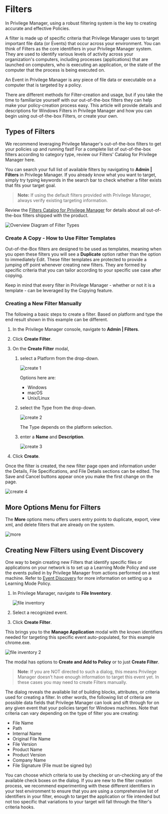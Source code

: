[title]: # (Filters)
[tags]: # (overview)
[priority]: # (6)
# Filters

In Privilege Manager, using a robust filtering system is the key to creating accurate and effective Policies.

A filter is made up of specific criteria that Privilege Manager uses to target important file data (or Events) that occur across your environment. You can think of Filters as the core identifiers in your Privilege Manager system. They are used to identify various levels of activity across your organization's computers, including processes (applications) that are launched on computers, who is executing an application, or the state of the computer that the process is being executed on. 

An Event in Privilege Manager is any piece of file data or executable on a computer that is targeted by a policy.

There are different methods for Filter-creation and usage, but if you take the time to familiarize yourself with our out-of-the-box filters they can help make your policy-creation process easy. This article will provide details and descriptions for Windows Filters in Privilege Manager and how you can begin using out-of-the-box Filters, or create your own.

## Types of Filters

We recommend leveraging Privilege Manager's out-of-the-box filters to get your policies up and running fast! For a complete list of out-of-the-box filters according to category type, review our Filters' Catalog for Privilege Manager here.

You can search your full list of available filters by navigating to __Admin | Filters__ in Privilege Manager. If you already know what you want to target, simply try typing keywords in the search bar to check whether a filter exists that fits your target goal.

>**Note:** If using the default filters provided with Privilege Manager, always verify existing targeting information.

Review the [Filters Catalog for Privilege Manager](default-filters.md) for details about all out-of-the-box filters shipped with the product.

![Overview Diagram of Filter Types](images/policies.png)

### Create A Copy - How to Use Filter Templates

Out-of-the-Box filters are designed to be used as templates, meaning when you open these filters you will see a __Duplicate__ option rather than the option to immediately Edit. These filter templates are protected to provide a jumping off point whenever creating new filters. They are formed by specific criteria that you can tailor according to your specific use case after copying.

Keep in mind that every filter in Privilege Manager - whether or not it is a template - can be leveraged by the Copying feature.

### Creating a New Filter Manually

The following a basic steps to create a filter. Based on platform and type the end result shown in this example can be different.

1. In the Privilege Manager console, navigate to __Admin | Filters__.
1. Click __Create Filter__.
1. On the __Create Filter__ modal,

   1. select a Platform from the drop-down.

      ![create 1](images/create-1.png "Select the platform from the drop-down options")

      Options here are:
      * Windows
      * macOS
      * Unix/Linux
   1. select the Type from the drop-down.

      ![create 2](images/create-2.png "Select the filter type from the drop-down options")

      The Type depends on the platform selection.
   1. enter a __Name__ and __Description__.

      ![create 3](images/create-3.png "Enter a name and description")
1. Click __Create__.

Once the filter is created, the new filter page open and information under the Details, File Specifications, and File Details sections can be edited. The Save and Cancel buttons appear once you make the first change on the page.

![create 4](images/create-4.png "New Filter page")

## More Options Menu for Filters

The __More__ options menu offers users entry points to duplicate, export, view xml, and delete filters that are already on the system.

![more](images/more.png "More options menu for filters")

## Creating New Filters using Event Discovery

One way to begin creating new Filters that identify specific files or applications on your network is to set up a Learning Mode Policy and use the events pulled in by Privilege Manager from actions performed on a test machine. Refer to [Event Discovery](../../computer-groups/app-control/ac-event-discovery.md) for more information on setting up a Learning Mode Policy.

1. In Privilege Manager, navigate to __File Inventory__.

   ![file inventory](images/file-inventory.png "Using the File Inventory page to create a new filter based on discovered resources")
1. Select a recognized event.
1. Click __Create Filter__. 

This brings you to the __Manage Application__ modal with the known identifiers needed for targeting this specific event auto-populated, for this example chrome.exe.

   ![file inventory 2](images/file-inventory-2.png "Auto populated data based on event discovery")

The modal has options to __Create and Add to Policy__ or to just __Create Filter__.

>**Note**: If you are NOT directed to such a dialog, this means Privilege Manager doesn’t have enough information to target this event yet. In these cases you may need to create Filters manually.

The dialog reveals the available list of building blocks, attributes, or criteria used for creating a filter. In other words, the following list of criteria are possible data fields that Privilege Manager can look and sift through for on any given event that your policies target for Windows machines. Note that criteria can vary depending on the type of filter you are creating:

* File Name
* Path
* Internal Name
* Original File Name
* File Version
* Product Name
* Product Version
* Company Name
* File Signature (File must be signed by)

You can choose which criteria to use by checking or un-checking any of the available check boxes on the dialog. If you are new to the filter creation process, we recommend experimenting with these different identifiers in your test environment to ensure that you are using a comprehensive list of identifiers in your filter, enough to target the application or file intended but not too specific that variations to your target will fall through the filter's criteria hooks.
